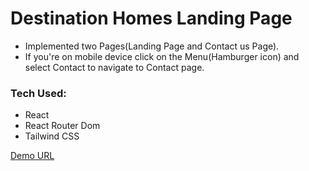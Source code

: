 # Destination Homes Landing Page

- Implemented two Pages(Landing Page and Contact us Page).
- If you're on mobile device click on the Menu(Hamburger icon) and select Contact to navigate to Contact page.

### Tech Used:

- React
- React Router Dom
- Tailwind CSS

[Demo URL]('https://warm-dango-88bf04.netlify.app/')
